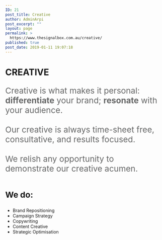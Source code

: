 ```yaml
---
ID: 21
post_title: Creative
author: AdminArpi
post_excerpt: ""
layout: page
permalink: >
  https://www.thesignalbox.com.au/creative/
published: true
post_date: 2019-01-11 19:07:18
---
```

<!-- wp:heading {"level":1} -->
<h1><strong>CREATIVE</strong></h1>
<!-- /wp:heading -->

<!-- wp:paragraph {"customTextColor":"#666767","customFontSize":26,"className":"has-medium-font-size revealOnScroll"} -->
<p style="color:#666767;font-size:26px" class="has-text-color has-medium-font-size revealOnScroll">Creative is what makes it personal: <strong>differentiate</strong> your brand; <strong>resonate</strong> with your audience.<br><br>Our creative is always time-sheet free, consultative, and results focused.<br><br>We relish any opportunity to demonstrate our creative acumen.</p>
<!-- /wp:paragraph -->

<!-- wp:columns -->
<div class="wp-block-columns has-2-columns"><!-- wp:column -->
<div class="wp-block-column"><!-- wp:paragraph -->
<p></p>
<!-- /wp:paragraph --></div>
<!-- /wp:column -->

<!-- wp:column -->
<div class="wp-block-column"></div>
<!-- /wp:column --></div>
<!-- /wp:columns -->

<!-- wp:columns -->
<div class="wp-block-columns has-2-columns"><!-- wp:column -->
<div class="wp-block-column"><!-- wp:image {"id":250,"align":"center"} -->
<div class="wp-block-image"><figure class="aligncenter"><img src="https://www.thesignalbox.com.au/wp-content/uploads/2019/01/190130_5D_Office-024.jpg" alt="" class="wp-image-250"/></figure></div>
<!-- /wp:image --></div>
<!-- /wp:column -->

<!-- wp:column -->
<div class="wp-block-column"><!-- wp:paragraph {"customFontSize":26,"className":"has-text-color has-medium-font-size has-luminous-vivid-amber-color revealOnScroll"} -->
<p style="font-size:26px" class="has-text-color has-medium-font-size has-luminous-vivid-amber-color revealOnScroll"><strong>We&nbsp;do:</strong></p>
<!-- /wp:paragraph -->

<!-- wp:list -->
<ul><li>Brand Repositioning &nbsp;</li><li>Campaign Strategy</li><li>Copywriting</li><li>Content Creative</li><li>Strategic Optimisation</li></ul>
<!-- /wp:list --></div>
<!-- /wp:column --></div>
<!-- /wp:columns -->